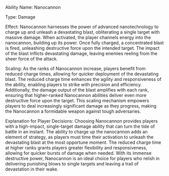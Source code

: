Ability Name: Nanocannon

Type: Damage

Effect: Nanocannon harnesses the power of advanced nanotechnology to charge up and unleash a devastating blast, obliterating a single target with massive damage. When activated, the player channels energy into the nanocannon, building up its power. Once fully charged, a concentrated blast is fired, unleashing destructive force upon the intended target. The impact of the blast inflicts devastating damage, leaving enemies reeling from the sheer force of the attack.

Scaling: As the ranks of Nanocannon increase, players benefit from reduced charge times, allowing for quicker deployment of the devastating blast. The reduced charge time enhances the agility and responsiveness of the ability, enabling players to strike with precision and efficiency. Additionally, the damage output of the blast amplifies with each rank, ensuring that higher-ranked Nanocannon abilities deliver even more destructive force upon the target. This scaling mechanism empowers players to deal increasingly significant damage as they progress, making the Nanocannon a formidable weapon against tough adversaries.

Explanation for Player Decisions: Choosing Nanocannon provides players with a high-impact, single-target damage ability that can turn the tide of battle in an instant. The ability to charge up the nanocannon adds an element of strategy, as players must time their activation to unleash the devastating blast at the most opportune moment. The reduced charge time at higher ranks grants players greater flexibility and responsiveness, allowing for quicker bursts of damage when needed. With its immense destructive power, Nanocannon is an ideal choice for players who relish in delivering punishing blows to single targets and leaving a trail of devastation in their wake.
